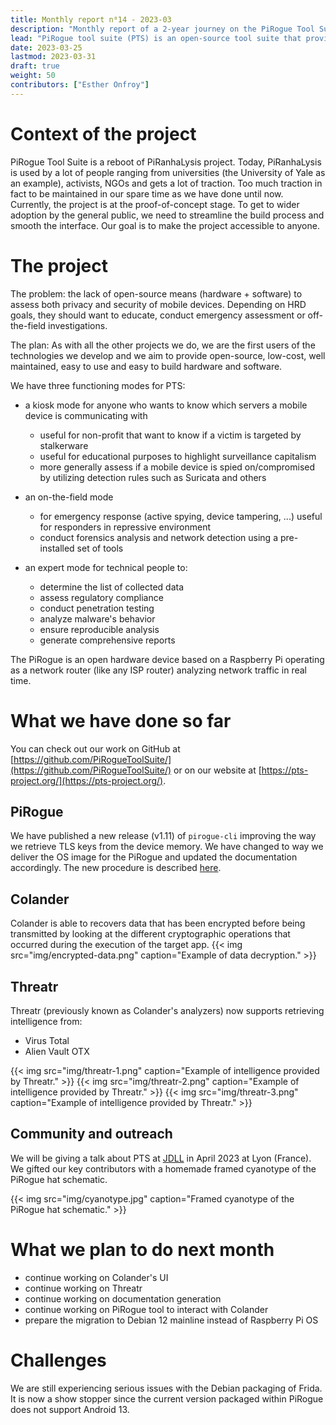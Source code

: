 ```yaml
---
title: Monthly report n⁰14 - 2023-03
description: "Monthly report of a 2-year journey on the PiRogue Tool Suite project"
lead: "PiRogue tool suite (PTS) is an open-source tool suite that provides a comprehensive mobile forensic and network traffic analysis platform."
date: 2023-03-25
lastmod: 2023-03-31
draft: true
weight: 50
contributors: ["Esther Onfroy"]
---
```


# Context of the project
PiRogue Tool Suite is a reboot of PiRanhaLysis project. Today, PiRanhaLysis is used by a lot of people ranging from universities (the University of Yale as an example), activists, NGOs and gets a lot of traction. Too much traction in fact to be maintained in our spare time as we have done until now. Currently, the project is at the proof-of-concept stage. To get to wider adoption by the general public, we need to streamline the build process and smooth the interface. Our goal is to make the project accessible to anyone.

# The project
The problem: the lack of open-source means (hardware + software) to assess both privacy and security of mobile devices. Depending on HRD goals, they should want to educate, conduct emergency assessment or off-the-field investigations.

The plan: As with all the other projects we do, we are the first users of the technologies we develop and we aim to provide open-source, low-cost, well maintained, easy to use and easy to build hardware and software. 

We have three functioning modes for PTS:

- a kiosk mode for anyone who wants to know which servers a mobile device is communicating with
  - useful for non-profit that want to know if a victim is targeted by stalkerware
  - useful for educational purposes to highlight surveillance capitalism
  - more generally assess if a mobile device is spied on/compromised by utilizing detection rules such as Suricata and others

- an on-the-field mode
  - for emergency response (active spying, device tampering, ...) useful for responders in repressive environment
  - conduct forensics analysis and network detection using a pre-installed set of tools

- an expert mode for technical people to:
  - determine the list of collected data
  - assess regulatory compliance
  - conduct penetration testing 
  - analyze malware's behavior
  - ensure reproducible analysis
  - generate comprehensive reports

The PiRogue is an open hardware device based on a Raspberry Pi operating as a network router (like any ISP router) analyzing network traffic in real time. 

# What we have done so far
You can check out our work on GitHub at [https://github.com/PiRogueToolSuite/](https://github.com/PiRogueToolSuite/) or on our website at [https://pts-project.org/](https://pts-project.org/).

## PiRogue

We have published a new release (v1.11) of `pirogue-cli` improving the way we retrieve TLS keys from the device memory. We have changed to way we deliver the OS image for the PiRogue and updated the documentation accordingly. The new procedure is described [here](https://pts-project.org/docs/pirogue/build-a-pirogue/).

## Colander

Colander is able to recovers data that has been encrypted before being transmitted by looking at the different cryptographic operations that occurred during the execution of the target app. 
{{< img src="img/encrypted-data.png" caption="Example of data decryption." >}}

## Threatr

Threatr (previously known as Colander's analyzers) now supports retrieving intelligence from:
* Virus Total
* Alien Vault OTX

{{< img src="img/threatr-1.png" caption="Example of intelligence provided by Threatr." >}}
{{< img src="img/threatr-2.png" caption="Example of intelligence provided by Threatr." >}}
{{< img src="img/threatr-3.png" caption="Example of intelligence provided by Threatr." >}}

## Community and outreach
We will be giving a talk about PTS at [JDLL](https://jdll.org/) in April 2023 at Lyon (France). We gifted our key contributors with a homemade framed cyanotype of the PiRogue hat schematic.

{{< img src="img/cyanotype.jpg" caption="Framed cyanotype of the PiRogue hat schematic." >}}

# What we plan to do next month

* continue working on Colander's UI
* continue working on Threatr
* continue working on documentation generation
* continue working on PiRogue tool to interact with Colander
* prepare the migration to Debian 12 mainline instead of Raspberry Pi OS

# Challenges
We are still experiencing serious issues with the Debian packaging of Frida. It is now a show stopper since the current version packaged within PiRogue does not support Android 13.